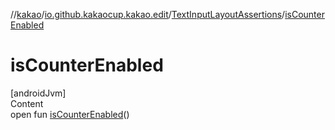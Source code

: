 //[kakao](../../../index.md)/[io.github.kakaocup.kakao.edit](../index.md)/[TextInputLayoutAssertions](index.md)/[isCounterEnabled](is-counter-enabled.md)



# isCounterEnabled  
[androidJvm]  
Content  
open fun [isCounterEnabled](is-counter-enabled.md)()  



